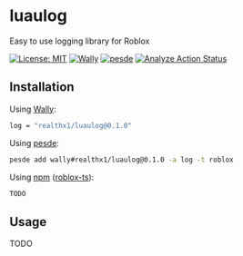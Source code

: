 # luaulog
Easy to use logging library for Roblox

[![License: MIT](https://img.shields.io/badge/License-MIT-blue.svg?style=for-the-badge)](LICENSE)
[![Wally](https://img.shields.io/github/v/tag/realthx1/luaulog?&style=for-the-badge&label=Wally)](https://wally.run/package/realthx1/luaulog)
[![pesde](https://img.shields.io/github/v/tag/realthx1/luaulog?&style=for-the-badge&label=pesde)](https://pesde.dev/package/realthx1/luaulog)
[![Analyze Action Status](https://img.shields.io/github/actions/workflow/status/realthx1/luaulog/analyze.yaml?style=for-the-badge&label=CI)](https://github.com/realthx1/luaulog/actions/workflows/analyze.yaml)

## Installation

Using [Wally](https://wally.run/):
```bash
log = "realthx1/luaulog@0.1.0"
```
Using [pesde](https://pesde.dev/):
```bash
pesde add wally#realthx1/luaulog@0.1.0 -a log -t roblox
```
Using [npm](https://www.npmjs.com/) ([roblox-ts](https://roblox-ts.com/)):
```bash
TODO
```

## Usage
TODO